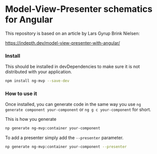 # Model-View-Presenter schematics for Angular

This repository is based on an article by Lars Gyrup Brink Nielsen:

https://indepth.dev/model-view-presenter-with-angular/

### Install

This should be installed in devDependencies to make sure it is not distributed with your application.

```bash
npm install ng-mvp --save-dev
```

### How to use it

Once installed, you can generate code in the same way you use `ng generate component your-component` or `ng g c your-component` for short.

This is how you generate 

```bash
np generate ng-mvp:container your-component
```

To add a presenter simply add the `--presenter` parameter.

```bash
np generate ng-mvp:container your-component --presenter
```
 